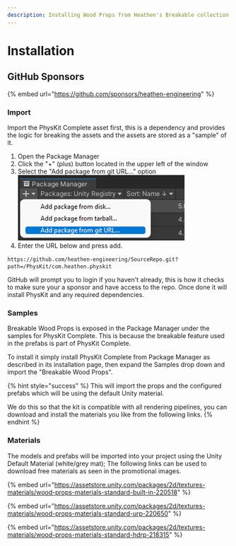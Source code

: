 ```yaml
---
description: Installing Wood Props from Heathen's Breakable collection
---
```


# Installation

## GitHub Sponsors

{% embed url="https://github.com/sponsors/heathen-engineering" %}

### Import

Import the PhysKit Complete asset first, this is a dependency and provides the logic for breaking the assets and the assets are stored as a "sample" of it.

1. Open the Package Manager
2. Click the "+" (plus) button located in the upper left of the window
3. Select the "Add package from git URL..." option\
   <img src="../../../../.gitbook/assets/image (641).png" alt="" data-size="original">
4. Enter the URL below and press add.

```
https://github.com/heathen-engineering/SourceRepo.git?path=/PhysKit/com.heathen.physkit
```

GitHub will prompt you to login if you haven't already, this is how it checks to make sure your a sponsor and have access to the repo. Once done it will install PhysKit and any required dependencies.

### Samples

Breakable Wood Props is exposed in the Package Manager under the samples for PhysKit Complete. This is because the breakable feature used in the prefabs is part of PhysKit Complete.

To install it simply install PhysKit Complete from Package Manager as described in its installation page, then expand the Samples drop down and import the "Breakable Wood Props".

{% hint style="success" %}
This will import the props and the configured prefabs which will be using the default Unity material.



We do this so that the kit is compatible with all rendering pipelines, you can download and install the materials you like from the following links.
{% endhint %}

### Materials

The models and prefabs will be imported into your project using the Unity Default Material (white/grey mat); The following links can be used to download free materials as seen in the promotional images.

{% embed url="https://assetstore.unity.com/packages/2d/textures-materials/wood-props-materials-standard-built-in-220518" %}

{% embed url="https://assetstore.unity.com/packages/2d/textures-materials/wood-props-materials-standard-urp-220650" %}

{% embed url="https://assetstore.unity.com/packages/2d/textures-materials/wood-props-materials-standard-hdrp-218315" %}
